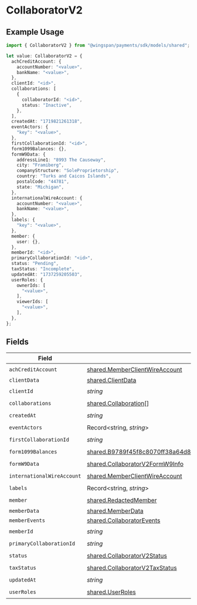 # CollaboratorV2

## Example Usage

```typescript
import { CollaboratorV2 } from "@wingspan/payments/sdk/models/shared";

let value: CollaboratorV2 = {
  achCreditAccount: {
    accountNumber: "<value>",
    bankName: "<value>",
  },
  clientId: "<id>",
  collaborations: [
    {
      collaboratorId: "<id>",
      status: "Inactive",
    },
  ],
  createdAt: "1719821261318",
  eventActors: {
    "key": "<value>",
  },
  firstCollaborationId: "<id>",
  form1099Balances: {},
  formW9Data: {
    addressLine1: "8993 The Causeway",
    city: "Framiberg",
    companyStructure: "SoleProprietorship",
    country: "Turks and Caicos Islands",
    postalCode: "44781",
    state: "Michigan",
  },
  internationalWireAccount: {
    accountNumber: "<value>",
    bankName: "<value>",
  },
  labels: {
    "key": "<value>",
  },
  member: {
    user: {},
  },
  memberId: "<id>",
  primaryCollaborationId: "<id>",
  status: "Pending",
  taxStatus: "Incomplete",
  updatedAt: "1737259205503",
  userRoles: {
    ownerIds: [
      "<value>",
    ],
    viewerIds: [
      "<value>",
    ],
  },
};
```

## Fields

| Field                                                                                                                                                                     | Type                                                                                                                                                                      | Required                                                                                                                                                                  | Description                                                                                                                                                               |
| ------------------------------------------------------------------------------------------------------------------------------------------------------------------------- | ------------------------------------------------------------------------------------------------------------------------------------------------------------------------- | ------------------------------------------------------------------------------------------------------------------------------------------------------------------------- | ------------------------------------------------------------------------------------------------------------------------------------------------------------------------- |
| `achCreditAccount`                                                                                                                                                        | [shared.MemberClientWireAccount](../../../sdk/models/shared/memberclientwireaccount.md)                                                                                   | :heavy_check_mark:                                                                                                                                                        | N/A                                                                                                                                                                       |
| `clientData`                                                                                                                                                              | [shared.ClientData](../../../sdk/models/shared/clientdata.md)                                                                                                             | :heavy_minus_sign:                                                                                                                                                        | N/A                                                                                                                                                                       |
| `clientId`                                                                                                                                                                | *string*                                                                                                                                                                  | :heavy_check_mark:                                                                                                                                                        | N/A                                                                                                                                                                       |
| `collaborations`                                                                                                                                                          | [shared.Collaboration](../../../sdk/models/shared/collaboration.md)[]                                                                                                     | :heavy_check_mark:                                                                                                                                                        | N/A                                                                                                                                                                       |
| `createdAt`                                                                                                                                                               | *string*                                                                                                                                                                  | :heavy_check_mark:                                                                                                                                                        | N/A                                                                                                                                                                       |
| `eventActors`                                                                                                                                                             | Record<string, *string*>                                                                                                                                                  | :heavy_check_mark:                                                                                                                                                        | N/A                                                                                                                                                                       |
| `firstCollaborationId`                                                                                                                                                    | *string*                                                                                                                                                                  | :heavy_check_mark:                                                                                                                                                        | N/A                                                                                                                                                                       |
| `form1099Balances`                                                                                                                                                        | [shared.B9789f45f8c8070ff38a64d80c2e4a8732ddaf329e46546474400d26f84c0f1c](../../../sdk/models/shared/b9789f45f8c8070ff38a64d80c2e4a8732ddaf329e46546474400d26f84c0f1c.md) | :heavy_check_mark:                                                                                                                                                        | N/A                                                                                                                                                                       |
| `formW9Data`                                                                                                                                                              | [shared.CollaboratorV2FormW9Info](../../../sdk/models/shared/collaboratorv2formw9info.md)                                                                                 | :heavy_check_mark:                                                                                                                                                        | N/A                                                                                                                                                                       |
| `internationalWireAccount`                                                                                                                                                | [shared.MemberClientWireAccount](../../../sdk/models/shared/memberclientwireaccount.md)                                                                                   | :heavy_check_mark:                                                                                                                                                        | N/A                                                                                                                                                                       |
| `labels`                                                                                                                                                                  | Record<string, *string*>                                                                                                                                                  | :heavy_check_mark:                                                                                                                                                        | N/A                                                                                                                                                                       |
| `member`                                                                                                                                                                  | [shared.RedactedMember](../../../sdk/models/shared/redactedmember.md)                                                                                                     | :heavy_check_mark:                                                                                                                                                        | N/A                                                                                                                                                                       |
| `memberData`                                                                                                                                                              | [shared.MemberData](../../../sdk/models/shared/memberdata.md)                                                                                                             | :heavy_minus_sign:                                                                                                                                                        | N/A                                                                                                                                                                       |
| `memberEvents`                                                                                                                                                            | [shared.CollaboratorEvents](../../../sdk/models/shared/collaboratorevents.md)                                                                                             | :heavy_minus_sign:                                                                                                                                                        | N/A                                                                                                                                                                       |
| `memberId`                                                                                                                                                                | *string*                                                                                                                                                                  | :heavy_check_mark:                                                                                                                                                        | N/A                                                                                                                                                                       |
| `primaryCollaborationId`                                                                                                                                                  | *string*                                                                                                                                                                  | :heavy_check_mark:                                                                                                                                                        | N/A                                                                                                                                                                       |
| `status`                                                                                                                                                                  | [shared.CollaboratorV2Status](../../../sdk/models/shared/collaboratorv2status.md)                                                                                         | :heavy_check_mark:                                                                                                                                                        | N/A                                                                                                                                                                       |
| `taxStatus`                                                                                                                                                               | [shared.CollaboratorV2TaxStatus](../../../sdk/models/shared/collaboratorv2taxstatus.md)                                                                                   | :heavy_check_mark:                                                                                                                                                        | N/A                                                                                                                                                                       |
| `updatedAt`                                                                                                                                                               | *string*                                                                                                                                                                  | :heavy_check_mark:                                                                                                                                                        | N/A                                                                                                                                                                       |
| `userRoles`                                                                                                                                                               | [shared.UserRoles](../../../sdk/models/shared/userroles.md)                                                                                                               | :heavy_check_mark:                                                                                                                                                        | N/A                                                                                                                                                                       |